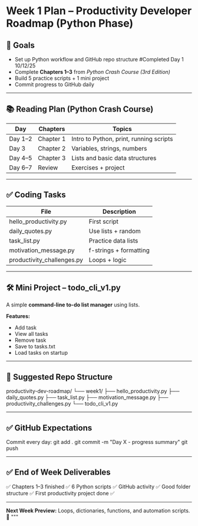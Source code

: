 # Week 1 Plan – Productivity Developer Roadmap (Python Phase)

## 🎯 Goals
- Set up Python workflow and GitHub repo structure #Completed Day 1 10/12/25
- Complete **Chapters 1–3** from *Python Crash Course (3rd Edition)* 
- Build 5 practice scripts + 1 mini project
- Commit progress to GitHub daily

---

## 📚 Reading Plan (Python Crash Course)
| Day | Chapters | Topics |
|-----|----------|--------|
| Day 1–2 | Chapter 1 | Intro to Python, print, running scripts | 
| Day 3 | Chapter 2 | Variables, strings, numbers |
| Day 4–5 | Chapter 3 | Lists and basic data structures |
| Day 6–7 | Review | Exercises + project |

---

## ✅ Coding Tasks
| File | Description |
|------|-------------|
| hello_productivity.py | First script |
| daily_quotes.py | Use lists + random |
| task_list.py | Practice data lists |
| motivation_message.py | f-strings + formatting |
| productivity_challenges.py | Loops + logic |

---

## 🛠 Mini Project – todo_cli_v1.py
A simple **command-line to-do list manager** using lists.

**Features:**
- Add task
- View all tasks
- Remove task
- Save to tasks.txt
- Load tasks on startup

---

## 📂 Suggested Repo Structure
productivity-dev-roadmap/
└── week1/
├── hello_productivity.py
├── daily_quotes.py
├── task_list.py
├── motivation_message.py
├── productivity_challenges.py
└── todo_cli_v1.py


---

## ✅ GitHub Expectations
Commit every day:
git add .
git commit -m "Day X - progress summary"
git push

---

## ✅ End of Week Deliverables
✅ Chapters 1–3 finished
✅ 6 Python scripts
✅ GitHub activity
✅ Good folder structure
✅ First productivity project done ✅

---

**Next Week Preview:** Loops, dictionaries, functions, and automation scripts. 🚀
""" 